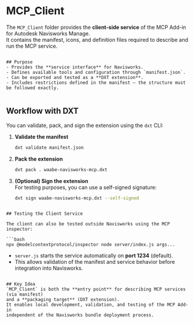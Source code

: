 ﻿# MCP_Client

The `MCP_Client` folder provides the **client-side service** of the MCP Add-in for Autodesk Navisworks Manage.  
It contains the manifest, icons, and definition files required to describe and run the MCP service.

```

## Purpose
- Provides the **service interface** for Navisworks.  
- Defines available tools and configuration through `manifest.json`.  
- Can be exported and tested as a **DXT extension**.  
- Includes restrictions defined in the manifest – the structure must be followed exactly.  


```

## Workflow with DXT

You can validate, pack, and sign the extension using the `dxt` CLI:

1. **Validate the manifest**
   ```bash
   dxt validate manifest.json
   ```

2. **Pack the extension**
   ```bash
   dxt pack . waabe-navisworks-mcp.dxt
   ```

3. **(Optional) Sign the extension**  
   For testing purposes, you can use a self-signed signature:
   ```bash
   dxt sign waabe-navisworks-mcp.dxt --self-signed
   ```

```

## Testing the Client Service

The client can also be tested outside Navisworks using the MCP inspector:

```bash
npx @modelcontextprotocol/inspector node server/index.js args...
```

- `server.js` starts the service automatically on **port 1234** (default).  
- This allows validation of the manifest and service behavior before integration into Navisworks.  

```

## Key Idea
`MCP_Client` is both the **entry point** for describing MCP services (via manifest)  
and a **packaging target** (DXT extension).  
It enables local development, validation, and testing of the MCP Add-in  
independent of the Navisworks bundle deployment process.
